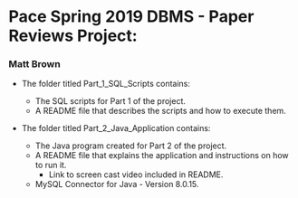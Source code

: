 # Pace Spring 2019 DBMS - Paper Reviews Project:

### Matt Brown

- The folder titled Part_1_SQL_Scripts contains: 
  - The SQL scripts for Part 1 of the project.
  - A README file that describes the scripts and how to execute them.

- The folder titled Part_2_Java_Application contains:
  - The Java program created for Part 2 of the project.
  - A README file that explains the application and instructions on how to run it.
    - Link to screen cast video included in README.
  - MySQL Connector for Java - Version 8.0.15.
